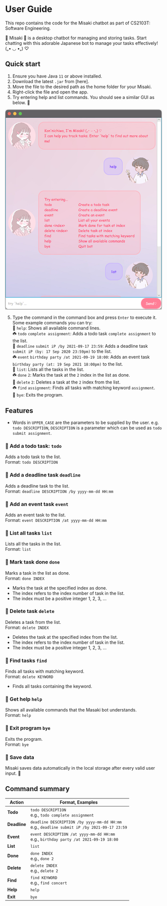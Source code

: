 # User Guide

This repo contains the code for the Misaki chatbot as part of CS2103T: Software Engineering. 

🌸 Misaki 🌸 is a desktop chatbot for managing and storing tasks. Start chatting with this adorable Japanese bot to manage your tasks effectively! („• ◡ •„) ♡

## Quick start
1. Ensure you have Java `11` or above installed.
2. Download the latest `.jar` from [here].
3. Move the file to the desired path as the home folder for your Misaki. 
4. Right-click the file and open the app. 
5. Try entering help and list commands. You should see a similar GUI as below. 🌷

![Image of ](Ui.png)

5. Type the command in the command box and press `Enter` to execute it.
   Some example commands you can try:<br>
🌼 `help`: Shows all available command lines.<br>
☘️ `todo` `complete assignment`: Adds a todo task `complete assignment` to the list.<br>
🌼 `deadline` `submit iP /by 2021-09-17 23:59`: Adds a deadline task `submit iP (by: 17 Sep 2020 23:59pm)` to the list.<br>
☘️ `event` `birthday party /at 2021-09-19 18:00`: Adds an event task `birthday party (at: 19 Sep 2021 18:00pm)` to the list.<br>
🌼 `list`: Lists all the tasks in the list.<br>
☘️ `done` `2`: Marks the task at the `2` index in the list as done.<br>
🌼 `delete` `2`: Deletes a task at the `2` index from the list.<br>
☘️ `find` `assignment`: Finds all tasks with matching keyword `assignment`.<br>
🌼 `bye`: Exits the program.<br>


## Features
* Words in `UPPER_CASE` are the parameters to be supplied by the user. e.g. `todo DESCRIPTION`, `DESCRIPTION` is a parameter which can be used as `todo submit assignment`.

### 🌸 Add a todo task: `todo`
Adds a todo task to the list.<br>
Format: `todo DESCRIPTION`

### 🌸 Add a deadline task `deadline`
Adds a deadline task to the list.<br>
Format: `deadline DESCRIPTION /by yyyy-mm-dd HH:mm`

### 🌸 Add an event task `event`
Adds an event task to the list.<br>
Format: `event DESCRIPTION /at yyyy-mm-dd HH:mm`

### 🌸 List all tasks `list`
Lists all the tasks in the list.<br>
Format: `list`

### 🌸 Mark task done `done`
Marks a task in the list as done.<br>
Format: `done INDEX`
* Marks the task at the specified index as done.
* The index refers to the index number of task in the list.
* The index must be a positive integer 1, 2, 3, ...

### 🌸 Delete task `delete`
Deletes a task from the list.<br>
Format: `delete INDEX`
* Deletes the task at the specified index from the list.
* The index refers to the index number of task in the list.
* The index must be a positive integer 1, 2, 3, ...

### 🌸 Find tasks `find`
Finds all tasks with matching keyword.<br>
Format: `delete KEYWORD`
* Finds all tasks containing the keyword.

### 🌸 Get help `help`
Shows all available commands that the Masaki bot understands.<br>
Format: `help`

### 🌸 Exit program `bye`
Exits the program.<br>
Format: `bye`

### 🌸 Save data
Misaki saves data automatically in the local storage after every valid user input. 🌟

## Command summary

Action | Format, Examples
--------|------------------
**Todo** | `todo DESCRIPTION` <br> e.g., `todo complete assignment`
**Deadline** | `deadline DESCRIPTION /by yyyy-mm-dd HH:mm` <br> e.g., `deadline submit iP /by 2021-09-17 23:59`
**Event** | `event DESCRIPTION /at yyyy-mm-dd HH:mm` <br> e.g., `birthday party /at 2021-09-19 18:00`
**List** | `list`
**Done** | `done INDEX`<br> e.g., `done 2`
**Delete** | `delete INDEX`<br> e.g., `delete 2`
**Find** | `find KEYWORD`<br> e.g., `find concert`
**Help** | `help`
**Exit** | `bye`
